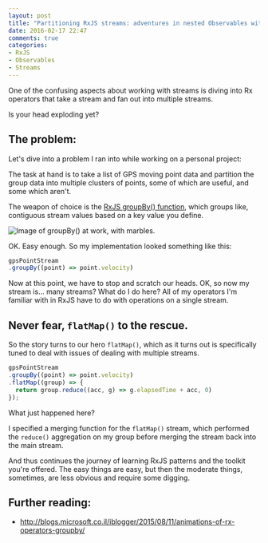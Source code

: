 ```yaml
---
layout: post
title: "Partitioning RxJS streams: adventures in nested Observables with groupBy() and flatMap()"
date: 2016-02-17 22:47
comments: true
categories:
- RxJS
- Observables
- Streams
---
```


One of the confusing aspects about working with streams is diving into
Rx operators that take a stream and fan out into multiple streams.

Is your head exploding yet?

## The problem:

Let's dive into a problem I ran into while working on a personal
project:

The task at hand is to take a list of GPS moving point data and
partition the group data into multiple clusters of points, some of which
are useful, and some which aren't.

The weapon of choice is the [RxJS groupBy() function](http://reactivex.io/documentation/operators/groupby.html),
which groups like, contiguous stream values based on a key value you
define.

![Image of groupBy() at work, with marbles.](http://reactivex.io/documentation/operators/images/groupBy.c.png)

OK. Easy enough. So my implementation looked something like this:

```js
gpsPointStream
.groupBy((point) => point.velocity)
```

Now at this point, we have to stop and scratch our heads. OK, so now my
stream is... many streams? What do I do here? All of my operators I'm
familiar with in RxJS have to do with operations on a single stream.

## Never fear, `flatMap()` to the rescue.

So the story turns to our hero `flatMap()`, which as it turns out is
specifically tuned to deal with issues of dealing with multiple streams.

```js
gpsPointStream
.groupBy((point) => point.velocity)
.flatMap((group) => {
  return group.reduce((acc, g) => g.elapsedTime + acc, 0)
});
```

What just happened here?

I specified a merging function for the `flatMap()` stream, which
performed the `reduce()` aggregation on my group before merging the
stream back into the main stream.

And thus continues the journey of learning RxJS patterns and the toolkit
you're offered. The easy things are easy, but then the moderate things,
sometimes, are less obvious and require some digging.

## Further reading:

* http://blogs.microsoft.co.il/iblogger/2015/08/11/animations-of-rx-operators-groupby/



